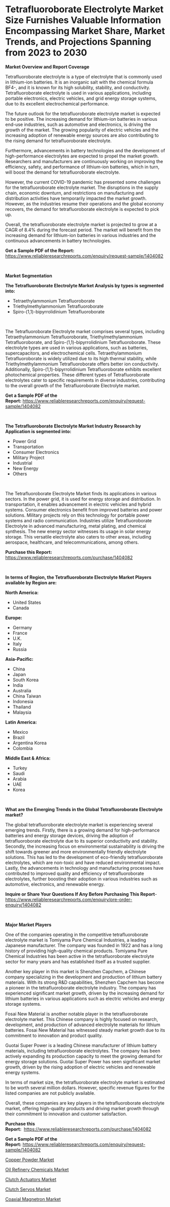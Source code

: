 <p><h1>Tetrafluoroborate Electrolyte Market Size Furnishes Valuable Information Encompassing Market Share, Market Trends, and Projections Spanning from 2023 to 2030</h1></p><p><strong>Market Overview and Report Coverage</strong></p>
<p><p>Tetrafluoroborate electrolyte is a type of electrolyte that is commonly used in lithium-ion batteries. It is an inorganic salt with the chemical formula BF4-, and it is known for its high solubility, stability, and conductivity. Tetrafluoroborate electrolyte is used in various applications, including portable electronics, electric vehicles, and grid energy storage systems, due to its excellent electrochemical performance.</p><p>The future outlook for the tetrafluoroborate electrolyte market is expected to be positive. The increasing demand for lithium-ion batteries in various end-use industries, such as automotive and electronics, is driving the growth of the market. The growing popularity of electric vehicles and the increasing adoption of renewable energy sources are also contributing to the rising demand for tetrafluoroborate electrolyte.</p><p>Furthermore, advancements in battery technologies and the development of high-performance electrolytes are expected to propel the market growth. Researchers and manufacturers are continuously working on improving the efficiency, safety, and performance of lithium-ion batteries, which in turn, will boost the demand for tetrafluoroborate electrolyte.</p><p>However, the current COVID-19 pandemic has presented some challenges for the tetrafluoroborate electrolyte market. The disruptions in the supply chain, economic downturn, and restrictions on manufacturing and distribution activities have temporarily impacted the market growth. However, as the industries resume their operations and the global economy recovers, the demand for tetrafluoroborate electrolyte is expected to pick up.</p><p>Overall, the tetrafluoroborate electrolyte market is projected to grow at a CAGR of 8.4% during the forecast period. The market will benefit from the increasing demand for lithium-ion batteries in various industries and the continuous advancements in battery technologies.</p></p>
<p><strong>Get a Sample PDF of the Report:</strong> <a href="https://www.reliableresearchreports.com/enquiry/request-sample/1404082">https://www.reliableresearchreports.com/enquiry/request-sample/1404082</a></p>
<p>&nbsp;</p>
<p><strong>Market Segmentation</strong></p>
<p><strong>The Tetrafluoroborate Electrolyte Market Analysis by types is segmented into:</strong></p>
<p><ul><li>Tetraethylammonium Tetrafluoroborate</li><li>Triethylmethylammonium Tetrafluoroborate</li><li>Spiro-(1,1)-bipyrrolidinium Tetrafluoroborate</li></ul></p>
<p>&nbsp;</p>
<p><p>The Tetrafluoroborate Electrolyte market comprises several types, including Tetraethylammonium Tetrafluoroborate, Triethylmethylammonium Tetrafluoroborate, and Spiro-(1,1)-bipyrrolidinium Tetrafluoroborate. These electrolyte types are used in various applications, such as batteries, supercapacitors, and electrochemical cells. Tetraethylammonium Tetrafluoroborate is widely utilized due to its high thermal stability, while Triethylmethylammonium Tetrafluoroborate offers better ion conductivity. Additionally, Spiro-(1,1)-bipyrrolidinium Tetrafluoroborate exhibits excellent photochemical properties. These different types of Tetrafluoroborate electrolytes cater to specific requirements in diverse industries, contributing to the overall growth of the Tetrafluoroborate Electrolyte market.</p></p>
<p><strong>Get a Sample PDF of the Report:</strong>&nbsp;<a href="https://www.reliableresearchreports.com/enquiry/request-sample/1404082">https://www.reliableresearchreports.com/enquiry/request-sample/1404082</a></p>
<p>&nbsp;</p>
<p><strong>The Tetrafluoroborate Electrolyte Market Industry Research by Application is segmented into:</strong></p>
<p><ul><li>Power Grid</li><li>Transportation</li><li>Consumer Electronics</li><li>Military Project</li><li>Industrial</li><li>New Energy</li><li>Others</li></ul></p>
<p>&nbsp;</p>
<p><p>The Tetrafluoroborate Electrolyte Market finds its applications in various sectors. In the power grid, it is used for energy storage and distribution. In transportation, it enables advancement in electric vehicles and hybrid systems. Consumer electronics benefit from improved batteries and power solutions. Military projects rely on this technology for portable power systems and radio communication. Industries utilize Tetrafluoroborate Electrolyte in advanced manufacturing, metal plating, and chemical synthesis. The new energy sector witnesses its usage in solar energy storage. This versatile electrolyte also caters to other areas, including aerospace, healthcare, and telecommunications, among others.</p></p>
<p><strong>Purchase this Report:</strong>&nbsp; <a href="https://www.reliableresearchreports.com/purchase/1404082">https://www.reliableresearchreports.com/purchase/1404082</a></p>
<p>&nbsp;</p>
<p><strong>In terms of Region, the Tetrafluoroborate Electrolyte Market Players available by Region are:</strong></p>
<p>
    <p> <strong> North America: </strong>
        <ul>
            <li>United States</li>
            <li>Canada</li>
        </ul>
        </p> 
    <p> <strong> Europe: </strong>
        <ul>
            <li>Germany</li>
            <li>France</li>
            <li>U.K.</li>
            <li>Italy</li>
            <li>Russia</li>
        </ul>
        </p> 
    <p> <strong> Asia-Pacific: </strong>
        <ul>
            <li>China</li>
            <li>Japan</li>
            <li>South Korea</li>
            <li>India</li>
            <li>Australia</li>
            <li>China Taiwan</li>
            <li>Indonesia</li>
            <li>Thailand</li>
            <li>Malaysia</li>
        </ul>
        </p> 
    <p> <strong> Latin America: </strong>
        <ul>
            <li>Mexico</li>
            <li>Brazil</li>
            <li>Argentina Korea</li>
            <li>Colombia</li>
        </ul>
        </p> 
    <p> <strong> Middle East & Africa: </strong>
        <ul>
            <li>Turkey</li>
            <li>Saudi</li>
            <li>Arabia</li>
            <li>UAE</li>
            <li>Korea</li>
        </ul>
    </p>
    </p>
<p>&nbsp;</p>
<p><strong>What are the Emerging Trends in the Global Tetrafluoroborate Electrolyte market?</strong></p>
<p><p>The global tetrafluoroborate electrolyte market is experiencing several emerging trends. Firstly, there is a growing demand for high-performance batteries and energy storage devices, driving the adoption of tetrafluoroborate electrolyte due to its superior conductivity and stability. Secondly, the increasing focus on environmental sustainability is driving the shift towards greener and more environmentally friendly electrolyte solutions. This has led to the development of eco-friendly tetrafluoroborate electrolytes, which are non-toxic and have reduced environmental impact. Lastly, the advancements in technology and manufacturing processes have contributed to improved quality and efficiency of tetrafluoroborate electrolytes, further boosting their adoption in various industries such as automotive, electronics, and renewable energy.</p></p>
<p><strong>Inquire or Share Your Questions If Any Before Purchasing This Report</strong>- <a href="https://www.reliableresearchreports.com/enquiry/pre-order-enquiry/1404082">https://www.reliableresearchreports.com/enquiry/pre-order-enquiry/1404082</a></p>
<p>&nbsp;</p>
<p><strong>Major Market Players</strong></p>
<p><p>One of the companies operating in the competitive tetrafluoroborate electrolyte market is Tomiyama Pure Chemical Industries, a leading Japanese manufacturer. The company was founded in 1922 and has a long history of providing high-quality chemical products. Tomiyama Pure Chemical Industries has been active in the tetrafluoroborate electrolyte sector for many years and has established itself as a trusted supplier.</p><p>Another key player in this market is Shenzhen Capchem, a Chinese company specializing in the development and production of lithium battery materials. With its strong R&D capabilities, Shenzhen Capchem has become a pioneer in the tetrafluoroborate electrolyte industry. The company has experienced significant market growth, driven by the increasing demand for lithium batteries in various applications such as electric vehicles and energy storage systems.</p><p>Fosai New Material is another notable player in the tetrafluoroborate electrolyte market. This Chinese company is highly focused on research, development, and production of advanced electrolyte materials for lithium batteries. Fosai New Material has witnessed steady market growth due to its commitment to innovation and product quality.</p><p>Guotai Super Power is a leading Chinese manufacturer of lithium battery materials, including tetrafluoroborate electrolytes. The company has been actively expanding its production capacity to meet the growing demand for energy storage solutions. Guotai Super Power has seen significant market growth, driven by the rising adoption of electric vehicles and renewable energy systems.</p><p>In terms of market size, the tetrafluoroborate electrolyte market is estimated to be worth several million dollars. However, specific revenue figures for the listed companies are not publicly available.</p><p>Overall, these companies are key players in the tetrafluoroborate electrolyte market, offering high-quality products and driving market growth through their commitment to innovation and customer satisfaction.</p></p>
<p><strong>Purchase this Report:</strong>&nbsp;&nbsp;<a href="https://www.reliableresearchreports.com/purchase/1404082">https://www.reliableresearchreports.com/purchase/1404082</a></p>
<p></p>
<p><strong>Get a Sample PDF of the Report:</strong>&nbsp;<a href="https://www.reliableresearchreports.com/enquiry/request-sample/1404082">https://www.reliableresearchreports.com/enquiry/request-sample/1404082</a></p>
<p><p><a href="https://www.linkedin.com/pulse/copper-powder-market-size-2023-2030-global-industrial-analysis-5lg5e/">Copper Powder Market</a></p><p><a href="https://www.linkedin.com/pulse/oil-refinery-chemicals-market-size-share-global-analysis-report-i2lke/">Oil Refinery Chemicals Market</a></p><p><a href="https://medium.com/@rossiezieme2023/analyzing-clutch-actuators-market-global-industry-perspective-and-forecast-2023-to-2030-c3e32c39f765">Clutch Actuators Market</a></p><p><a href="https://medium.com/@giannicrona/clutch-servos-market-comprehensive-assessment-by-type-application-and-geography-f819ccb2fc6f">Clutch Servos Market</a></p><p><a href="https://www.linkedin.com/pulse/coaxial-magnetron-market-insights-players-forecast-till-2030-gnr2e/">Coaxial Magnetron Market</a></p></p>